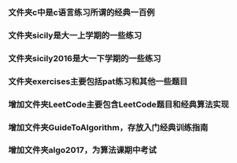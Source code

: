 ### 文件夹c中是c语言练习所谓的经典一百例
### 文件夹sicily是大一上学期的一些练习
### 文件夹sicily2016是大一下学期的一些练习
### 文件夹exercises主要包括pat练习和其他一些题目
### 增加文件夹LeetCode主要包含LeetCode题目和经典算法实现
### 增加文件夹GuideToAlgorithm，存放入门经典训练指南
### 增加文件夹algo2017，为算法课期中考试